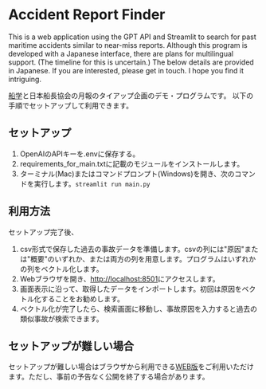# Accident Report Finder

This is a web application using the GPT API and Streamlit to search for past maritime accidents similar to near-miss reports. Although this program is developed with a Japanese interface, there are plans for multilingual support. (The timeline for this is uncertain.) The below details are provided in Japanese. If you are interested, please get in touch. I hope you find it intriguing.

[船学](https://fune-gaku.com)と日本船長協会の月報のタイアップ企画のデモ・プログラムです。
以下の手順でセットアップして利用できます。

## セットアップ
1. OpenAIのAPIキーを.envに保存する。
2. requirements_for_main.txtに記載のモジュールをインストールします。
3. ターミナル(Mac)またはコマンドプロンプト(Windows)を開き、次のコマンドを実行します。`streamlit run main.py`

## 利用方法
セットアップ完了後、
1. csv形式で保存した過去の事故データを準備します。csvの列には"原因"または"概要"のいずれか、または両方の列を用意します。プログラムはいずれかの列をベクトル化します。
2. Webブラウザを開き、[http://localhost:8501](http://localhost:8501)にアクセスします。
3. 画面表示に沿って、取得したデータをインポートします。初回は原因をベクトル化することをお勧めします。
4. ベクトル化が完了したら、検索画面に移動し、事故原因を入力すると過去の類似事故が検索できます。

## セットアップが難しい場合
セットアップが難しい場合はブラウザから利用できる[WEB版](https://accident-report-finder.streamlit.app)をご利用いただけます。ただし、事前の予告なく公開を終了する場合があります。